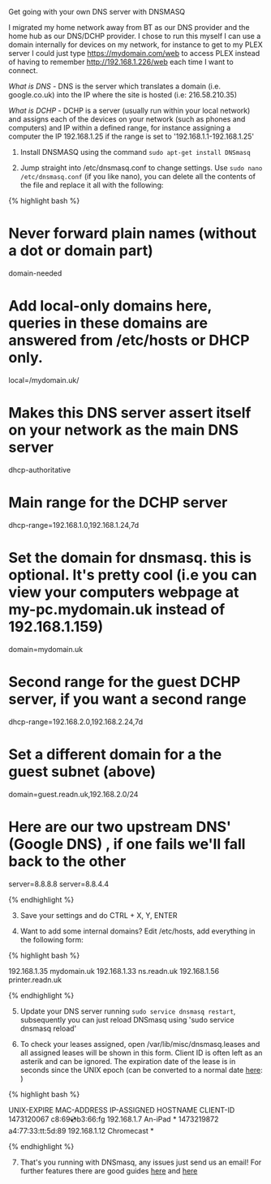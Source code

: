 Get going with your own DNS server with DNSMASQ

I migrated my home network away from BT as our DNS provider and the home hub as our DNS/DCHP provider. I chose to run this myself I can use a domain internally for devices on my network, for instance to get to my PLEX server I could just type https://mydomain.com/web to access PLEX instead of having to remember http://192.168.1.226/web each time I want to connect.

*What is DNS* - DNS is the server which translates a domain (i.e. google.co.uk) into the IP where the site is hosted (i.e: 216.58.210.35)

*What is DCHP* - DCHP is a server (usually run within your local network) and assigns each of the devices on your network (such as phones and computers) and IP within a defined range, for instance assigning a computer the IP 192.168.1.25 if the range is set to '192.168.1.1-192.168.1.25'

1. Install DNSMASQ using the command `sudo apt-get install DNSmasq`

2. Jump straight into /etc/dnsmasq.conf to change settings. Use `sudo nano /etc/dnsmasq.conf` (if you like nano), you can delete all the contents of the file and replace it all with the following:


{% highlight bash %}

# Never forward plain names (without a dot or domain part)
domain-needed


# Add local-only domains here, queries in these domains are answered from /etc/hosts or DHCP only.
local=/mydomain.uk/

# Makes this DNS server assert itself on your network as the main DNS server
dhcp-authoritative

# Main range for the DCHP server
dhcp-range=192.168.1.0,192.168.1.24,7d
# Set the domain for dnsmasq. this is optional. It's pretty cool (i.e you can view your computers webpage at my-pc.mydomain.uk instead of 192.168.1.159)
domain=mydomain.uk

# Second range for the guest DCHP server, if you want a second range
dhcp-range=192.168.2.0,192.168.2.24,7d
# Set a different domain for a the guest subnet (above)
domain=guest.readn.uk,192.168.2.0/24


# Here are our two upstream DNS' (Google DNS) , if one fails we'll fall back to the other
server=8.8.8.8
server=8.8.4.4

{% endhighlight %}

3. Save your settings and do CTRL + X, Y, ENTER

4. Want to add some internal domains? Edit /etc/hosts, add everything in the following form:

{% highlight bash %}

192.168.1.35    mydomain.uk
192.168.1.33    ns.readn.uk
192.168.1.56    printer.readn.uk

{% endhighlight %}

5. Update your DNS server running `sudo service dnsmasq restart`, subsequently you can just reload DNSmasq using 'sudo service dnsmasq reload'

6. To check your leases assigned, open /var/lib/misc/dnsmasq.leases and all assigned leases will be shown in this form. Client ID is often left as an asterik and can be ignored. The expiration date of the lease is in seconds since the UNIX epoch (can be converted to a normal date [here](http://www.epochconverter.com/): )

{% highlight bash %}

UNIX-EXPIRE MAC-ADDRESS IP-ASSIGNED HOSTNAME CLIENT-ID
1473120067 c8:69:cd:b3:66:fg 192.168.1.7 An-iPad *
1473219872 a4:77:33:tt:5d:89 192.168.1.12 Chromecast *

{% endhighlight %}

7. That's you running with DNSmasq, any issues just send us an email! For further features there are good guides [here](http://www.thekelleys.org.uk/dnsmasq/docs/dnsmasq-man.html) and [here](http://blogging.dragon.org.uk/howto-setup-dnsmasq-as-dns-dhcp/)

